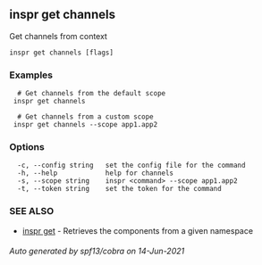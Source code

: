## inspr get channels

Get channels from context

```
inspr get channels [flags]
```

### Examples

```
  # Get channels from the default scope
 inspr get channels 

  # Get channels from a custom scope
 inspr get channels --scope app1.app2

```

### Options

```
  -c, --config string   set the config file for the command
  -h, --help            help for channels
  -s, --scope string    inspr <command> --scope app1.app2
  -t, --token string    set the token for the command
```

### SEE ALSO

* [inspr get](inspr_get.md)	 - Retrieves the components from a given namespace

###### Auto generated by spf13/cobra on 14-Jun-2021
